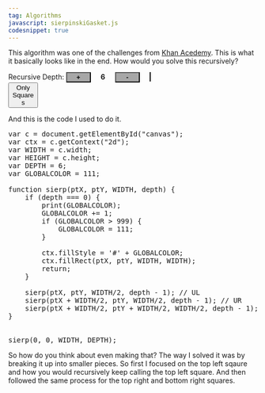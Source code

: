 ```yaml
---
tag: Algorithms
javascript: sierpinskiGasket.js
codesnippet: true
---
```


This algorithm was one of the challenges from [Khan Acedemy](https://www.khanacademy.org/computing/computer-science/algorithms/recursive-algorithms/a/the-sierpinksi-gasket).  This 
is what it basically looks like in the end.  How would you solve this recursively?


<style type="text/css">
	#canvas {
		border: 1px solid black;
		margin-right: 300px;
		margin-top: 12px;
	}

	#depth {
		font-weight: bold;
	}

	#plus,
	#minus
	 {
		width: 50px;
		margin-right: 20px;
		background-color: rgb(167, 167, 167);
		font-weight: bold;
	}

	#squares {
		width: 60px;
	}

	#minus {
		margin-left: 20px;
	}
</style>
Recursive Depth: <button id="plus">+</button><span id="depth">6</span><button id="minus">-</button>
<canvas id="canvas" width="400" height="400"></canvas>
<button id="squares">Only Squares</button>


And this is the code I used to do it.

<pre class="prettyprint">
var c = document.getElementById("canvas");
var ctx = c.getContext("2d");
var WIDTH = c.width;
var HEIGHT = c.height;
var DEPTH = 6;
var GLOBALCOLOR = 111;

function sierp(ptX, ptY, WIDTH, depth) {
	if (depth === 0) {
		print(GLOBALCOLOR);
		GLOBALCOLOR += 1;
		if (GLOBALCOLOR > 999) {
			GLOBALCOLOR = 111;
		}

		ctx.fillStyle = '#' + GLOBALCOLOR;
		ctx.fillRect(ptX, ptY, WIDTH, WIDTH);
		return;
	}

	sierp(ptX, ptY, WIDTH/2, depth - 1); // UL
	sierp(ptX + WIDTH/2, ptY, WIDTH/2, depth - 1); // UR
	sierp(ptX + WIDTH/2, ptY + WIDTH/2, WIDTH/2, depth - 1); // BR
}


sierp(0, 0, WIDTH, DEPTH);
</pre>


So how do you think about even making that?  The way I solved it was by breaking it up into smaller pieces.  So first I focused on the top left sqaure and how you would recursively keep calling the top left square.  And then followed the same process for the top right and bottom right squares.














